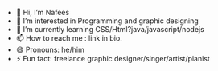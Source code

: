 - 👋 Hi, I’m Nafees
- 👀 I’m interested in Programming and graphic designing
- 🌱 I’m currently learning CSS/Html?java/javascript/nodejs
- 📫 How to reach me : link in bio.
- 😄 Pronouns: he/him
- ⚡ Fun fact: freelance graphic designer/singer/artist/pianist

<!---
lucenity0/lucenity0 is a ✨ special ✨ repository because its `README.md` (this file) appears on your GitHub profile.
You can click the Preview link to take a look at your changes.
--->
